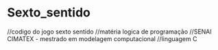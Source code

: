 # Sexto_sentido
//codigo do jogo sexto sentido
//matéria logica de programação
//SENAI CIMATEX - mestrado em modelagem computacional
//linguagem C
